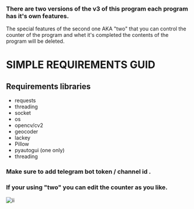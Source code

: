 ### There are two versions of the v3 of this program each program has it's own features.
The special features of the second one AKA "two" that you can control the counter of the program and whet it's completed the contents of the program will be deleted.

# SIMPLE REQUIREMENTS GUID

## Requirements libraries
- requests
- threading
- socket
- os
- opencv/cv2
- geocoder
- lackey
- Pillow
- pyautogui (one only)
- threading

### Make sure to add telegram bot token / channel id .
### If your using "two" you can edit the counter as you like.
![ii](https://user-images.githubusercontent.com/80483384/124679784-2a5c6d00-ded6-11eb-84ae-edbe5691a260.png)
